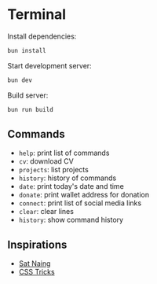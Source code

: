 # Terminal

Install dependencies:

```sh
bun install
```

Start development server:

```sh
bun dev
```

Build server:

```sh
bun run build
```

## Commands

- `help`: print list of commands
- `cv`: download CV
- `projects`: list projects
- `history`: history of commands
- `date`: print today's date and time
- `donate`: print wallet address for donation
- `connect`: print list of social media links
- `clear`: clear lines
- `history`: show command history

## Inspirations

- [Sat Naing](https://terminal.satnaing.dev/)
- [CSS Tricks](https://css-tricks.com/old-timey-terminal-styling/)
